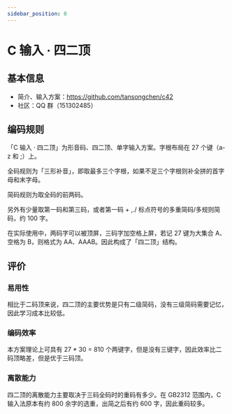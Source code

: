 ```yaml
---
sidebar_position: 0
---
```


# C 输入 · 四二顶

## 基本信息

- 简介、输入方案：https://github.com/tansongchen/c42
- 社区：QQ 群（151302485）

## 编码规则

「C 输入 · 四二顶」为形音码、四二顶、单字输入方案。字根布局在 27 个键（a-z 和 ;）上。

全码规则为「三形补音」，即取最多三个字根，如果不足三个字根则补全拼的首字母和末字母。

简码规则为取全码的前两码。

另外有少量取第一码和第三码，或者第一码 + ,./ 标点符号的多重简码/多规则简码，约 100 字。

在实际使用中，两码字可以被顶屏，三码字加空格上屏，若记 27 键为大集合 A、空格为 B，则格式为 AA、AAAB。因此构成了「四二顶」结构。

## 评价

### 易用性

相比于二码顶来说，四二顶的主要优势是只有二级简码，没有三级简码需要记忆，因此学习成本比较低。

### 编码效率

本方案理论上可具有 27 * 30 = 810 个两键字，但是没有三键字，因此效率比二码顶略差，但是优于三码顶。

### 离散能力

四二顶的离散能力主要取决于三码全码时的重码有多少。在 GB2312 范围内，C 输入法原本有约 800 余字的选重，出简之后有约 600 字，因此重码较多。
